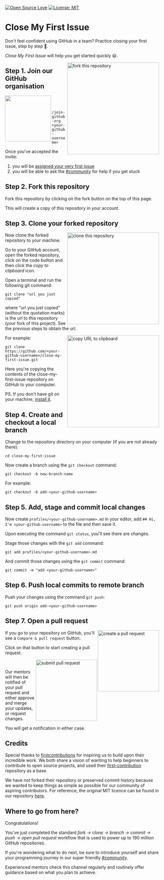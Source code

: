 [![Open Source Love](https://firstcontributions.github.io/open-source-badges/badges/open-source-v1/open-source.svg)](https://github.com/firstcontributions/open-source-badges)
[![License: MIT](https://img.shields.io/badge/License-MIT-green.svg)](https://opensource.org/licenses/MIT)

# Close My First Issue

Don't feel confident using GitHub in a team? Practice closing your first issue, step by step 💪.

_Close My First Issue_ will help you get started quickly 😃.

<img align="right" width="300" src="https://firstcontributions.github.io/assets/Readme/fork.png" alt="fork this repository" />

## Step 1. Join our GitHub organisation

[<img align="left" width="150" src="https://i.imgur.com/0Cdusgy.png">](https://discord.com/invite/jnMj34qPAg)
<br/><br/>

`/join-github-org <your-github-username>`

Once you've accepted the invite:

1. you will be [assigned your very first issue](https://github.com/the-fast-tracked-programmer/close-my-first-issue/issues?q=is%3Aopen+assignee%3A%40me)
2. you will be able to ask the [#community](https://discord.com/channels/815407176734212126/894788853045530624) for help if you get stuck

## Step 2. Fork this repository

Fork this repository by clicking on the fork button on the top of this page.

This will create a copy of this repository in your account.

## Step 3. Clone your forked repository

<img align="right" width="300" src="https://firstcontributions.github.io/assets/Readme/clone.png" alt="clone this repository" />

Now clone the forked repository to your machine.

Go to your GitHub account, open the forked repository, click on the code button and then click the _copy to clipboard_ icon.

Open a terminal and run the following git command:

```
git clone "url you just copied"
```

where "url you just copied" (without the quotation marks) is the url to this repository (your fork of this project). See the previous steps to obtain the url.

<img align="right" width="300" src="https://firstcontributions.github.io/assets/Readme/copy-to-clipboard.png" alt="copy URL to clipboard" />

For example:

```
git clone https://github.com/<your-github-username>/close-my-first-issue.git
```

Here you're copying the contents of the close-my-first-issue repository on GitHub to your computer.

PS. If you don't have git on your machine, [install it](https://help.github.com/articles/set-up-git/).

## Step 4. Create and checkout a local branch

Change to the repository directory on your computer (if you are not already there):

```
cd close-my-first-issue
```

Now create a branch using the `git checkout` command:

```
git checkout -b new-branch-name
```

For example:

```
git checkout -b add-<your-github-username>
```

## Step 5. Add, stage and commit local changes

Now create `profiles/<your-github-username>.md` in your editor, add `## Hi, I'm <your-github-username>` to the file and then save it.

Upon executing the command `git status`, you'll see there are changes.

Stage those changes with the `git add` command:

```
git add profiles/<your-github-username>.md
```

And commit those changes using the `git commit` command:

```
git commit -m "add <your-github-username>"
```

## Step 6. Push local commits to remote branch

Push your changes using the command `git push`:

```
git push origin add-<your-github-username>
```

## Step 7. Open a pull request

<img align="right" width="200" src="https://i.imgur.com/XdpuEWB.jpg" alt="create a pull request" />

If you go to your repository on GitHub, you'll see a `Compare & pull request` button.

Click on that button to start creating a pull request.

<img align="right" width="200" src="https://i.imgur.com/4rgWAKC.jpg" alt="submit pull request" />
<br/>

Our mentors will then be notified of your pull request and either approve and merge your updates, or request changes.

You will get a notification in either case.

## Credits

Special thanks to [firstcontributions](https://github.com/firstcontributions) for inspiring us to build upon their incredible work. We both share a vision of wanting to help beginners to contribute to open source projects, and used their [first-contribution](https://github.com/firstcontributions/first-contributions) repository as a base.

We have not forked their repository or preserved commit history because we wanted to keep things as simple as possible for our community of aspiring contributors. For reference, the original MIT licence can be found in our repository [here](https://github.com/the-fast-tracked-programmer/first-contributions/blob/main/LICENSE).


## Where to go from here?

Congratulations!

You've just completed the standard _fork -> clone -> branch -> commit -> push -> open pull request_ workflow that is used to power up to 190 million GitHub repositories.

If you're wondering what to do next, be sure to introduce yourself and share your programming journey in our super friendly [#community](https://discord.com/channels/815407176734212126/894788853045530624).

Experienced mentors check this channel regularly and routinely offer guidance based on what you plan to achieve.
